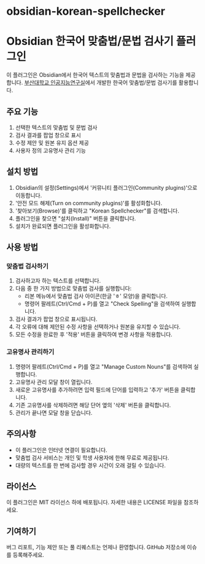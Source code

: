 # obsidian-korean-spellchecker
# Obsidian 한국어 맞춤법/문법 검사기 플러그인

이 플러그인은 Obsidian에서 한국어 텍스트의 맞춤법과 문법을 검사하는 기능을 제공합니다. [부산대학교 인공지능연구실](http://speller.cs.pusan.ac.kr/)에서 개발한 한국어 맞춤법/문법 검사기를 활용합니다.

## 주요 기능

1. 선택한 텍스트의 맞춤법 및 문법 검사
2. 검사 결과를 팝업 창으로 표시
3. 수정 제안 및 원본 유지 옵션 제공
4. 사용자 정의 고유명사 관리 기능

## 설치 방법

1. Obsidian의 설정(Settings)에서 '커뮤니티 플러그인(Community plugins)'으로 이동합니다.
2. '안전 모드 해제(Turn on community plugins)'를 활성화합니다.
3. '찾아보기(Browse)'를 클릭하고 "Korean Spellchecker"를 검색합니다.
4. 플러그인을 찾으면 "설치(Install)" 버튼을 클릭합니다.
5. 설치가 완료되면 플러그인을 활성화합니다.

## 사용 방법

### 맞춤법 검사하기

1. 검사하고자 하는 텍스트를 선택합니다.
2. 다음 중 한 가지 방법으로 맞춤법 검사를 실행합니다:
   - 리본 메뉴에서 맞춤법 검사 아이콘(한글 'ㅎ' 모양)을 클릭합니다.
   - 명령어 팔레트(Ctrl/Cmd + P)를 열고 "Check Spelling"을 검색하여 실행합니다.
3. 검사 결과가 팝업 창으로 표시됩니다.
4. 각 오류에 대해 제안된 수정 사항을 선택하거나 원본을 유지할 수 있습니다.
5. 모든 수정을 완료한 후 '적용' 버튼을 클릭하여 변경 사항을 적용합니다.

### 고유명사 관리하기

1. 명령어 팔레트(Ctrl/Cmd + P)를 열고 "Manage Custom Nouns"를 검색하여 실행합니다.
2. 고유명사 관리 모달 창이 열립니다.
3. 새로운 고유명사를 추가하려면 입력 필드에 단어를 입력하고 '추가' 버튼을 클릭합니다.
4. 기존 고유명사를 삭제하려면 해당 단어 옆의 '삭제' 버튼을 클릭합니다.
5. 관리가 끝나면 모달 창을 닫습니다.

## 주의사항

- 이 플러그인은 인터넷 연결이 필요합니다.
- 맞춤법 검사 서비스는 개인 및 학생 사용자에 한해 무료로 제공됩니다.
- 대량의 텍스트를 한 번에 검사할 경우 시간이 오래 걸릴 수 있습니다.

## 라이선스

이 플러그인은 MIT 라이선스 하에 배포됩니다. 자세한 내용은 LICENSE 파일을 참조하세요.

## 기여하기

버그 리포트, 기능 제안 또는 풀 리퀘스트는 언제나 환영합니다. GitHub 저장소에 이슈를 등록해주세요.
